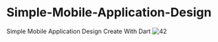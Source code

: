 # Simple-Mobile-Application-Design
Simple Mobile Application Design Create With Dart
![42](https://user-images.githubusercontent.com/87580847/210734710-4775f23b-d6f2-42c8-b42a-100727cab754.png)
